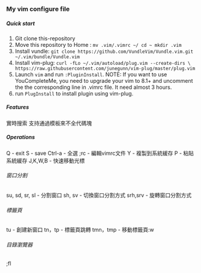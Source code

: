 ### My vim configure file
##### Quick start
1. Git clone this-repository
2. Move this repository to Home :
   `mv .vim/.vimrc ~/
   cd ~
   mkdir .vim`
3. Install vundle: `git clone https://github.com/VundleVim/Vundle.vim.git ~/.vim/bundle/Vundle.vim`
4. Install vim-plug: `curl -fLo ~/.vim/autoload/plug.vim --create-dirs \
       https://raw.githubusercontent.com/junegunn/vim-plug/master/plug.vim`
5. Launch `vim` and run `:PluginInstall`. NOTE: If you want to use YouCompleteMe, you need to upgrade your vim to 8.1+ and uncomment the the corresponding line in .vimrc file. It need almost 3 hours. 
6. run `PlugInstall` to install plugin using vim-plug.

##### Features
實時搜索
支持通過模板來不全代碼塊

##### Operations
Q - exit
S - save
Ctrl-a - 全選
;rc - 編輯vimrc文件
Y - 複製到系統緩存
P - 粘貼系統緩存
J,K,W,B - 快速移動光標
###### 窗口分割
su, sd, sr, sl - 分割窗口
sh, sv - 切換窗口分割方式
srh,srv - 旋轉窗口分割方式
###### 標籤頁
tu - 創建新窗口
tn，tp - 標籤頁跳轉
tmn，tmp - 移動標籤頁:w

###### 目錄瀏覽器
;fl

